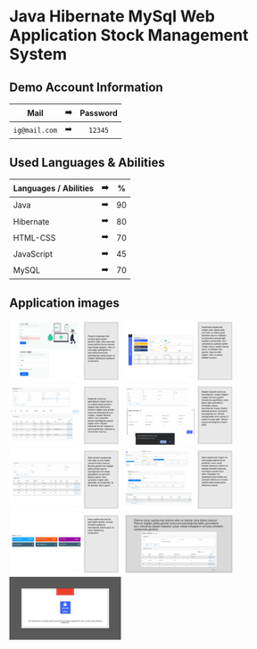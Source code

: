 # Java Hibernate MySql Web Application Stock Management System



## Demo Account Information

| Mail | :arrow_right: | Password |
| ------------- |:-------------:|:-------------:|
| ```ig@mail.com```| :arrow_right: | ```12345``` |

## Used Languages & Abilities

| Languages / Abilities | :arrow_right: | % |
| ------------- |:-------------:|:-------------:|
| Java | :arrow_right: | 90 |
| Hibernate | :arrow_right: | 80 |
| HTML-CSS | :arrow_right: | 70 |
| JavaScript | :arrow_right: | 45 |
| MySQL| :arrow_right: | 70 |

## Application images

<p>
<a href="https://github.com/ilaydaguler/Java-Hibernate-MySql-Web-Application-Stock-Management-System/blob/main/images/1.jpg" target="_blank">
<img src="https://github.com/ilaydaguler/Java-Hibernate-MySql-Web-Application-Stock-Management-System/blob/main/images/1.jpg" width="200" style="max-width:100%;"></a>
  
<a href="https://github.com/ilaydaguler/Java-Hibernate-MySql-Web-Application-Stock-Management-System/blob/main/images/2.jpg" target="_blank">
<img src="https://github.com/ilaydaguler/Java-Hibernate-MySql-Web-Application-Stock-Management-System/blob/main/images/2.jpg" width="200" style="max-width:100%;"></a>
  
<a href="https://github.com/ilaydaguler/Java-Hibernate-MySql-Web-Application-Stock-Management-System/blob/main/images/3.jpg" target="_blank">
<img src="https://github.com/ilaydaguler/Java-Hibernate-MySql-Web-Application-Stock-Management-System/blob/main/images/3.jpg" width="200" style="max-width:100%;"></a>                         
  
<a href="https://github.com/ilaydaguler/Java-Hibernate-MySql-Web-Application-Stock-Management-System/blob/main/images/4.jpg" target="_blank">
<img src="https://github.com/ilaydaguler/Java-Hibernate-MySql-Web-Application-Stock-Management-System/blob/main/images/4.jpg" width="200" style="max-width:100%;"></a>

<a href="https://github.com/ilaydaguler/Java-Hibernate-MySql-Web-Application-Stock-Management-System/blob/main/images/5.jpg" target="_blank">
<img src="https://github.com/ilaydaguler/Java-Hibernate-MySql-Web-Application-Stock-Management-System/blob/main/images/5.jpg" width="200" style="max-width:100%;"></a>
  
<a href="https://github.com/ilaydaguler/Java-Hibernate-MySql-Web-Application-Stock-Management-System/blob/main/images/6.jpg" target="_blank">
<img src="https://github.com/ilaydaguler/Java-Hibernate-MySql-Web-Application-Stock-Management-System/blob/main/images/6.jpg" width="200" style="max-width:100%;"></a>
  
<a href="https://github.com/ilaydaguler/Java-Hibernate-MySql-Web-Application-Stock-Management-System/blob/main/images/7.jpg" target="_blank">
<img src="https://github.com/ilaydaguler/Java-Hibernate-MySql-Web-Application-Stock-Management-System/blob/main/images/7.jpg" width="200" style="max-width:100%;"></a>
  
<a href="https://github.com/ilaydaguler/Java-Hibernate-MySql-Web-Application-Stock-Management-System/blob/main/images/8.jpg" target="_blank">
<img src="https://github.com/ilaydaguler/Java-Hibernate-MySql-Web-Application-Stock-Management-System/blob/main/images/8.jpg" width="200" style="max-width:100%;"></a>
 
<a href="https://github.com/ilaydaguler/Java-Hibernate-MySql-Web-Application-Stock-Management-System/blob/main/images/9.jpg" target="_blank">
<img src="https://github.com/ilaydaguler/Java-Hibernate-MySql-Web-Application-Stock-Management-System/blob/main/images/9.jpg" width="200" style="max-width:100%;"></a>
  
  
</p>




